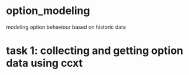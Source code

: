 # option_modeling
modeling option behaviour based on historic data


# task 1: collecting and getting option data using ccxt
